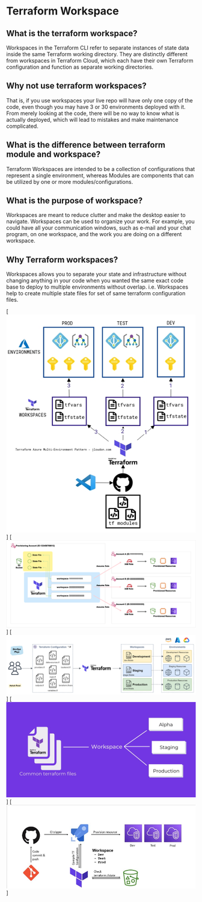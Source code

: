 # Terraform Workspace

## What is the terraform workspace?

Workspaces in the Terraform CLI refer to separate instances of state data inside the same Terraform working directory. They are distinctly different from workspaces in Terraform Cloud, which each have their own Terraform configuration and function as separate working directories.

## Why not use terraform workspaces?

That is, if you use workspaces your live repo will have only one copy of the code, even though you may have 3 or 30 environments deployed with it. From merely looking at the code, there will be no way to know what is actually deployed, which will lead to mistakes and make maintenance complicated.

## What is the difference between terraform module and workspace?

Terraform Workspaces are intended to be a collection of configurations that represent a single environment, whereas Modules are components that can be utilized by one or more modules/configurations.

## What is the purpose of workspace?

Workspaces are meant to reduce clutter and make the desktop easier to navigate. Workspaces can be used to organize your work. For example, you could have all your communication windows, such as e-mail and your chat program, on one workspace, and the work you are doing on a different workspace.

## Why Terraform workspaces?

Workspaces allows you to separate your state and infrastructure without changing anything in your code when you wanted the same exact code base to deploy to multiple environments without overlap. i.e. Workspaces help to create multiple state files for set of same terraform configuration files.



[![Watch the video](1.jpg)]
[![Watch the video](2.jpg)]
[![Watch the video](3.jpg)]
[![Watch the video](4.jpg)]
[![Watch the video](5.jpg)]
